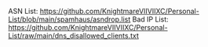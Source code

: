 ASN List: https://github.com/KnightmareVIIVIIXC/Personal-List/blob/main/spamhaus/asndrop.list
Bad IP List: https://github.com/KnightmareVIIVIIXC/Personal-List/raw/main/dns_disallowed_clients.txt
